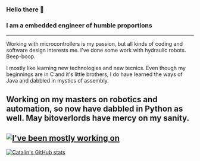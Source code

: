 ### Hello there 👋
### I am a embedded engineer of humble proportions

---
Working with microcontrollers is my passion, but all kinds of coding and software design interests me. 
I've done some work with hydraulic robots. Beep-boop.

I mostly like learning new technologies and new tecnics. Even though my beginnings are in C and it's little brothers, I do have learned the ways of Java and dabbled in mystics of assembly. 

Working on my masters on robotics and automation, so now have dabbled in Python as well. May bitoverlords have mercy on my sanity.
---
[![I've been mostly working on](https://github-readme-stats.vercel.app/api/top-langs/?username=tuomasjar&hide=html,css&theme=radical)](https://github.com/anuraghazra/github-readme-stats)
---
[![Catalin's GitHub stats](https://github-readme-stats.vercel.app/api?username=tuomasjar&theme=radical)](https://github.com/anuraghazra/github-readme-stats)


